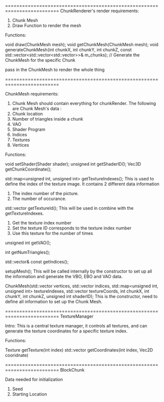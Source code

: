 =========================================================================
ChunkRenderer's render requirements:
1. Chunk Mesh
2. Draw Function to render the mesh

Functions:

void draw(ChunkMesh mesh);
void getChunkMesh(ChunkMesh mesh);
void generateChunkMesh(int chunkX, int chunkY, int chunkZ, const std::vector<std::vector<std::vector<BlockChunk>>>& m_chunks);
// Generate the ChunkMesh for the specific Chunk


pass in the ChunkMesh to render the whole thing

=========================================================================

ChunkMesh requirements:
1. Chunk Mesh should contain everything for chunkRender.
The following are Chunk Mesh's data :
2. Chunk location
3. Number of triangles inside a chunk
4. VAO
5. Shader Program
6. Indices
7. Textures
8. Vertices

Functions:

void setShader(Shader shader);
unsigned int getShaderID();
Vec3D getChunkCoordinate();

std::map<unsigned int, unsigned int>  getTextureIndexes();
This is used to define the index of the texture image. It contains 2 different data information
1. The index number of the picture.
2. The number of occurance.

std::vector<unsigned int> getTextureId();
This will be used in combine with the getTextureIndexes.
1. Get the texture index number
2. Set the texture ID corresponds to the texture index number
3. Use this texture for the number of times

unsigned int getVAO();

int getNumTriangles();

std::vector<unsigned int>& const getIndices();

setupMesh();
This will be called internally by the constructor to set up all the information and generate the VBO, EBO and VAO data.

ChunkMesh(std::vector<Vec3D> vertices, std::vector<unsigned int> indices,  std::map<unsigned int, unsigned int> textureIndexes, std::vector<Vec2D> textureCoords, int chunkX, int chunkY, int chunkZ, unsigned int shaderID);
This is the constructor, need to define all information to set up the Chunk Mesh.


=========================================================================
TextureManager

Intro: This is a central texture manager, it controls all textures, and can generate the texture coordinates for a specific texture index.

Functions:

Texture getTexture(int index)
std::vector<Vec2D> getCoordinates(int index, Vec2D cooridnate)

=========================================================================
BlockChunk

Data needed for initialization
1. Seed
2. Starting Location 
